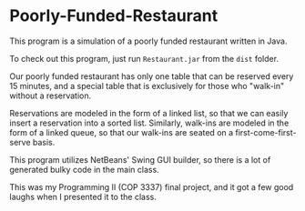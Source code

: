 # Poorly-Funded-Restaurant
This program is a simulation of a poorly funded restaurant written in Java.

To check out this program, just run `Restaurant.jar` from the `dist` folder.

Our poorly funded restaurant has only one table that can be reserved every 15 minutes, and a special table that is exclusively for those who "walk-in" without a reservation.

Reservations are modeled in the form of a linked list, so that we can easily insert a reservation into a sorted list. 
Similarly, walk-ins are modeled in the form of a linked queue, so that our walk-ins are seated on a first-come-first-serve basis.

This program utilizes NetBeans' Swing GUI builder, so there is a lot of generated bulky code in the main class.

This was my Programming II (COP 3337) final project, and it got a few good laughs when I presented it to the class.
